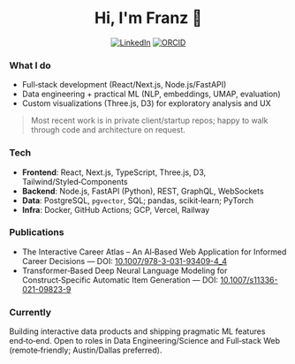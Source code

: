 <h1 align="center">Hi, I'm Franz 👋</h1>

<p align="center">
  <a href="https://www.linkedin.com/in/franzwollang"><img alt="LinkedIn" src="https://img.shields.io/badge/LinkedIn-Connect-success?style=for-the-badge"></a>
  <a href="https://orcid.org/0000-0002-6631-7671"><img alt="ORCID" src="https://img.shields.io/badge/ORCID-0000--0002--6631--7671-9cf?style=for-the-badge"></a>
</p>

### What I do
- Full‑stack development (React/Next.js, Node.js/FastAPI)
- Data engineering + practical ML (NLP, embeddings, UMAP, evaluation)
- Custom visualizations (Three.js, D3) for exploratory analysis and UX

> Most recent work is in private client/startup repos; happy to walk through code and architecture on request.

### Tech
- **Frontend**: React, Next.js, TypeScript, Three.js, D3, Tailwind/Styled‑Components
- **Backend**: Node.js, FastAPI (Python), REST, GraphQL, WebSockets
- **Data**: PostgreSQL, `pgvector`, SQL; pandas, scikit‑learn; PyTorch
- **Infra**: Docker, GitHub Actions; GCP, Vercel, Railway

### Publications
- The Interactive Career Atlas – An AI‑Based Web Application for Informed Career Decisions — DOI: [10.1007/978-3-031-93409-4_4](https://doi.org/10.1007/978-3-031-93409-4_4)
- Transformer‑Based Deep Neural Language Modeling for Construct‑Specific Automatic Item Generation — DOI: [10.1007/s11336-021-09823-9](https://doi.org/10.1007/s11336-021-09823-9)

### Currently
Building interactive data products and shipping pragmatic ML features end‑to‑end. Open to roles in Data Engineering/Science and Full‑stack Web (remote‑friendly; Austin/Dallas preferred).
